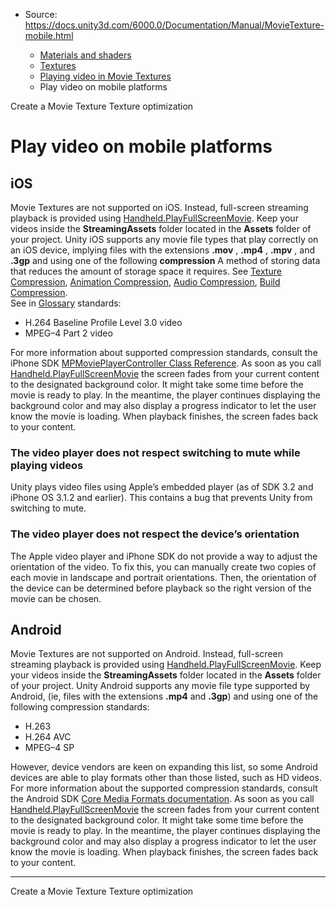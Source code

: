 * Source: https://docs.unity3d.com/6000.0/Documentation/Manual/MovieTexture-mobile.html

  * [Materials and shaders](https://docs.unity3d.com/6000.0/Documentation/Manual/materials-and-shaders.html)
  * [Textures](https://docs.unity3d.com/6000.0/Documentation/Manual/Textures-landing.html)
  * [Playing video in Movie Textures](https://docs.unity3d.com/6000.0/Documentation/Manual/MovieTexture-landing.html)
  * Play video on mobile platforms


[](https://docs.unity3d.com/6000.0/Documentation/Manual/MovieTexture-create.html)
Create a Movie Texture
[](https://docs.unity3d.com/6000.0/Documentation/Manual/TextureLoading.html)
Texture optimization
# Play video on mobile platforms
## iOS
Movie Textures are not supported on iOS. Instead, full-screen streaming playback is provided using [Handheld.PlayFullScreenMovie](https://docs.unity3d.com/6000.0/Documentation/ScriptReference/Handheld.PlayFullScreenMovie.html).
Keep your videos inside the **StreamingAssets** folder located in the **Assets** folder of your project.
Unity iOS supports any movie file types that play correctly on an iOS device, implying files with the extensions **.mov** , **.mp4** , **.mpv** , and **.3gp** and using one of the following **compression** A method of storing data that reduces the amount of storage space it requires. See [Texture Compression](https://docs.unity3d.com/6000.0/Documentation/Manual/class-TextureImporterOverride), [Animation Compression](https://docs.unity3d.com/6000.0/Documentation/Manual/class-AnimationClip.html#AssetProperties), [Audio Compression](https://docs.unity3d.com/6000.0/Documentation/Manual/class-AudioClip.html), [Build Compression](https://docs.unity3d.com/6000.0/Documentation/Manual/ReducingFilesize.html).  
See in [Glossary](https://docs.unity3d.com/6000.0/Documentation/Manual/Glossary.html#compression) standards:
  * H.264 Baseline Profile Level 3.0 video
  * MPEG–4 Part 2 video


For more information about supported compression standards, consult the iPhone SDK [MPMoviePlayerController Class Reference](http://developer.apple.com/library/ios/#documentation/MediaPlayer/Reference/MPMoviePlayerController_Class/MPMoviePlayerController/MPMoviePlayerController.html).
As soon as you call [Handheld.PlayFullScreenMovie](https://docs.unity3d.com/6000.0/Documentation/ScriptReference/Handheld.PlayFullScreenMovie.html) the screen fades from your current content to the designated background color. It might take some time before the movie is ready to play. In the meantime, the player continues displaying the background color and may also display a progress indicator to let the user know the movie is loading. When playback finishes, the screen fades back to your content.
### The video player does not respect switching to mute while playing videos
Unity plays video files using Apple’s embedded player (as of SDK 3.2 and iPhone OS 3.1.2 and earlier). This contains a bug that prevents Unity from switching to mute.
### The video player does not respect the device’s orientation
The Apple video player and iPhone SDK do not provide a way to adjust the orientation of the video. To fix this, you can manually create two copies of each movie in landscape and portrait orientations. Then, the orientation of the device can be determined before playback so the right version of the movie can be chosen.
## Android
Movie Textures are not supported on Android. Instead, full-screen streaming playback is provided using [Handheld.PlayFullScreenMovie](https://docs.unity3d.com/6000.0/Documentation/ScriptReference/Handheld.PlayFullScreenMovie.html).
Keep your videos inside the **StreamingAssets** folder located in the **Assets** folder of your project.
Unity Android supports any movie file type supported by Android, (ie, files with the extensions **.mp4** and **.3gp**) and using one of the following compression standards:
  * H.263
  * H.264 AVC
  * MPEG–4 SP


However, device vendors are keen on expanding this list, so some Android devices are able to play formats other than those listed, such as HD videos.
For more information about the supported compression standards, consult the Android SDK [Core Media Formats documentation](http://developer.android.com/guide/appendix/media-formats.html).
As soon as you call [Handheld.PlayFullScreenMovie](https://docs.unity3d.com/6000.0/Documentation/ScriptReference/Handheld.PlayFullScreenMovie.html) the screen fades from your current content to the designated background color. It might take some time before the movie is ready to play. In the meantime, the player continues displaying the background color and may also display a progress indicator to let the user know the movie is loading. When playback finishes, the screen fades back to your content.
* * *
[](https://docs.unity3d.com/6000.0/Documentation/Manual/MovieTexture-create.html)
Create a Movie Texture
[](https://docs.unity3d.com/6000.0/Documentation/Manual/TextureLoading.html)
Texture optimization
